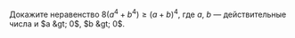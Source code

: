 Докажите неравенство $8\left( {{a}^{4}}+{{b}^{4}} \right)\ge {{\left( a+b \right)}^{4}}$, где $a$, $b$ — действительные числа и $a &gt; 0$, $b &gt; 0$.